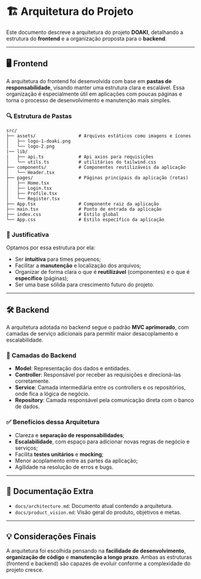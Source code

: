 # 🏗️ Arquitetura do Projeto

Este documento descreve a arquitetura do projeto **DOAKI**, detalhando a estrutura do **frontend** e a organização proposta para o **backend**.

---

## 🖥️ Frontend

A arquitetura do frontend foi desenvolvida com base em **pastas de responsabilidade**, visando manter uma estrutura clara e escalável. Essa organização é especialmente útil em aplicações com poucas páginas e torna o processo de desenvolvimento e manutenção mais simples.

### 🔍 Estrutura de Pastas

```
src/
├── assets/                # Arquivos estáticos como imagens e ícones
│   ├── logo-1-doaki.png
│   └── logo-2.png
|── lib/
|   ├── api.ts             # Api axios para requisições
│   └── utils.ts           # utilitários do tailwind.css
├── components/            # Componentes reutilizáveis da aplicação
│   └── Header.tsx
├── pages/                 # Páginas principais da aplicação (rotas)
│   ├── Home.tsx
│   ├── Login.tsx
│   ├── Profile.tsx
│   └── Register.tsx
├── App.tsx                # Componente raiz da aplicação
├── main.tsx               # Ponto de entrada da aplicação
├── index.css              # Estilo global
└── App.css                # Estilo específico da aplicação
```


### 🎯 Justificativa

Optamos por essa estrutura por ela:

- Ser **intuitiva** para times pequenos;
- Facilitar a **manutenção** e localização dos arquivos;
- Organizar de forma clara o que é **reutilizável** (componentes) e o que é **específico** (páginas);
- Ser uma base sólida para crescimento futuro do projeto.

---

## 🛠️ Backend

A arquitetura adotada no backend segue o padrão **MVC aprimorado**, com camadas de serviço adicionais para permitir maior desacoplamento e escalabilidade.

### 🧱 Camadas do Backend

- **Model**: Representação dos dados e entidades.
- **Controller**: Responsável por receber as requisições e direcioná-las corretamente.
- **Service**: Camada intermediária entre os controllers e os repositórios, onde fica a lógica de negócio.
- **Repository**: Camada responsável pela comunicação direta com o banco de dados.

### ✅ Benefícios dessa Arquitetura

- Clareza e **separação de responsabilidades**;
- **Escalabilidade**, com espaço para adicionar novas regras de negócio e serviços;
- Facilita **testes unitários** e **mocking**;
- Menor acoplamento entre as partes da aplicação;
- Agilidade na resolução de erros e bugs.

---

## 📄 Documentação Extra

- `docs/architecture.md`: Documento atual contendo a arquitetura.
- `docs/product_vision.md`: Visão geral do produto, objetivos e metas.

---

## 💡 Considerações Finais

A arquitetura foi escolhida pensando na **facilidade de desenvolvimento**, **organização de código** e **manutenção a longo prazo**. Ambas as estruturas (frontend e backend) são capazes de evoluir conforme a complexidade do projeto cresce.

